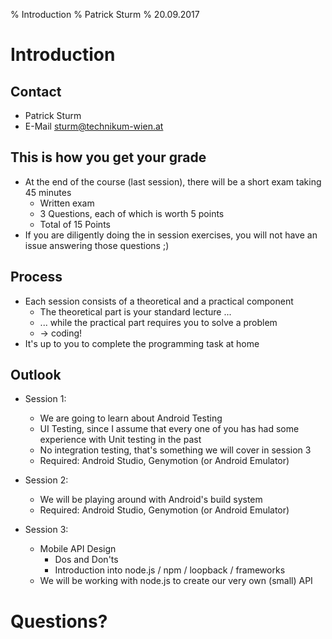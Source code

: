 % Introduction
% Patrick Sturm
% 20.09.2017

# Introduction

## Contact

* Patrick Sturm
* E-Mail sturm@technikum-wien.at

## This is how you get your grade

* At the end of the course (last session), there will be a short exam taking 45 minutes
    * Written exam
    * 3 Questions, each of which is worth 5 points
    * Total of 15 Points
* If you are diligently doing the in session exercises, you will not have an issue answering those questions ;)

## Process

* Each session consists of a theoretical and a practical component
    * The theoretical part is your standard lecture ...
    * ... while the practical part requires you to solve a problem
    * -> coding!
* It's up to you to complete the programming task at home

## Outlook

* Session 1:
    * We are going to learn about Android Testing
    * UI Testing, since I assume that every one of you has had some experience with Unit testing in the past
    * No integration testing, that's something we will cover in session 3
    * Required: Android Studio, Genymotion (or Android Emulator)

* Session 2:
    * We will be playing around with Android's build system
    * Required: Android Studio, Genymotion (or Android Emulator)

* Session 3:
    * Mobile API Design
        * Dos and Don'ts
        * Introduction into node.js / npm / loopback / frameworks
    * We will be working with node.js to create our very own (small) API

# Questions?
